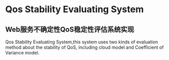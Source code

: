 # Qos Stability Evaluating System
 Web服务不确定性QoS稳定性评估系统实现
--------------
Qos Stability Evaluating System,this system uses two kinds of evaluation method about the stability of QoS, including cloud model and Coefficient of Variance model.
